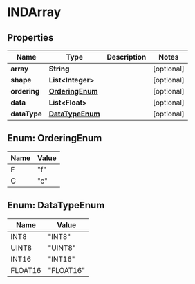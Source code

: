 

# INDArray

## Properties

Name | Type | Description | Notes
------------ | ------------- | ------------- | -------------
**array** | **String** |  |  [optional]
**shape** | **List&lt;Integer&gt;** |  |  [optional]
**ordering** | [**OrderingEnum**](#OrderingEnum) |  |  [optional]
**data** | **List&lt;Float&gt;** |  |  [optional]
**dataType** | [**DataTypeEnum**](#DataTypeEnum) |  |  [optional]



## Enum: OrderingEnum

Name | Value
---- | -----
F | &quot;f&quot;
C | &quot;c&quot;



## Enum: DataTypeEnum

Name | Value
---- | -----
INT8 | &quot;INT8&quot;
UINT8 | &quot;UINT8&quot;
INT16 | &quot;INT16&quot;
FLOAT16 | &quot;FLOAT16&quot;



